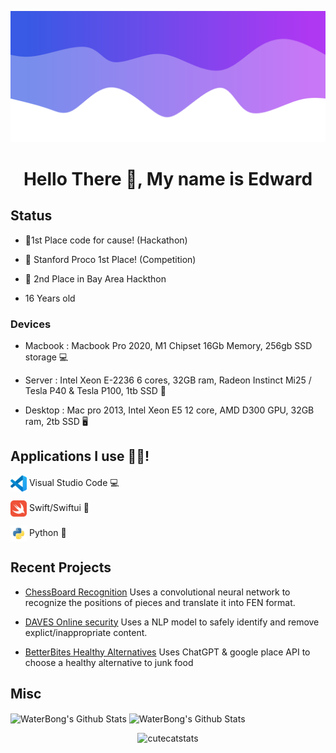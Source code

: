 ![Header](./header.png)

<h1 align="center"> Hello There 👋, My name is Edward </h1>

## Status

* 🌱1st Place code for cause! (Hackathon)

* 🌱 Stanford Proco 1st Place! (Competition)

* 🌱 2nd Place in Bay Area Hackthon

* 16 Years old

### Devices

* Macbook : Macbook Pro 2020, M1 Chipset 16Gb Memory, 256gb SSD storage 💻

* Server : Intel Xeon E-2236 6 cores, 32GB ram, Radeon Instinct Mi25 / Tesla P40 & Tesla P100, 1tb SSD 💾

* Desktop : Mac pro 2013, Intel Xeon E5 12 core, AMD D300 GPU, 32GB ram, 2tb SSD 🖥️

## Applications I use 👨‍💻!

<img align="center" alt="Visual Studio Code" width="26px" src="https://raw.githubusercontent.com/github/explore/80688e429a7d4ef2fca1e82350fe8e3517d3494d/topics/visual-studio-code/visual-studio-code.png" /> Visual Studio Code 💻

<img align="center" alt="Swift" width="26px" src="https://raw.githubusercontent.com/github/explore/80688e429a7d4ef2fca1e82350fe8e3517d3494d/topics/swift/swift.png" /> Swift/Swiftui 📱

<img align="center" alt="Python" width="26px" src="https://raw.githubusercontent.com/github/explore/80688e429a7d4ef2fca1e82350fe8e3517d3494d/topics/python/python.png"/> Python 🚀


## Recent Projects

* [ChessBoard Recognition](https://github.com/WaterBongo/chess.com-Board-To-Fen/) Uses a convolutional neural network to recognize the positions of pieces and translate it into FEN format.

* [DAVES Online security](https://github.com/Rumpkin/DAVES) Uses a NLP model to safely identify and remove explict/inappropriate content.

* [BetterBites Healthy Alternatives](https://github.com/WaterBongo/BetterBites) Uses ChatGPT & google place API to choose a healthy alternative to junk food
## Misc

  <img align="center" src="https://github-readme-stats.vercel.app/api?username=WaterBongo&show_icons=true&count_private=true&theme=bear" alt="WaterBong's Github Stats"/>  
  <img align="center" src="https://github-profile-trophy.vercel.app/?username=WaterBongo&theme=nord&margin-w=15&margin-h=1&column=6" alt="WaterBong's Github Stats"/>
  <p align="center"> <img src="https://komarev.com/ghpvc/?username=WaterBongo&style=flat-square" alt="cutecatstats" /> </p>

